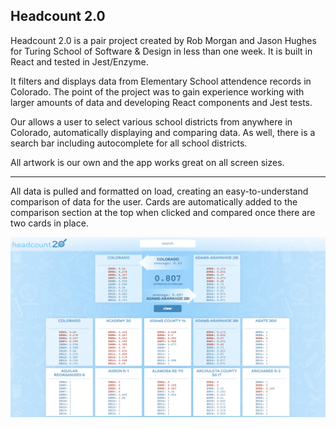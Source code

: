 ## Headcount 2.0

Headcount 2.0 is a pair project created by Rob Morgan and Jason Hughes for Turing School of Software & Design in less than one week.  It is built in React and tested in Jest/Enzyme.

It filters and displays data from Elementary School attendence records in Colorado.  The point of the project was to gain experience working with larger amounts of data and developing React components and Jest tests.

Our allows a user to select various school districts from anywhere in Colorado, automatically displaying and comparing data. As well, there is a search bar including autocomplete for all school districts. 

All artwork is our own and the app works great on all screen sizes.

*******

All data is pulled and formatted on load, creating an easy-to-understand comparison of data for the user.  Cards are automatically added to the comparison section at the top when clicked and compared once there are two cards in place.

![Screenshot](./public/headcount-ss.png)
